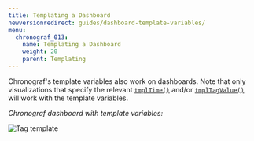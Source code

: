 ```yaml
---
title: Templating a Dashboard
newversionredirect: guides/dashboard-template-variables/
menu:
  chronograf_013:
    name: Templating a Dashboard
    weight: 20
    parent: Templating
---
```


Chronograf's template variables also work on dashboards.
Note that only visualizations that specify the relevant [`tmplTime()`](/chronograf/v0.13/templating/template_time_range/) and/or
[`tmplTagValue()`](/chronograf/v0.13/templating/template_tag_values/) will work with the template variables.

*Chronograf dashboard with template variables:*

![Tag template](/img/chronograf/v0.11/template-dashboard.gif)
